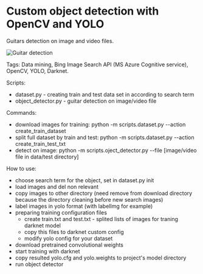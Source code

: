 # Custom object detection with OpenCV and YOLO
Guitars detection on image and video files. 

![Guitar detection](https://github.com/evgen-ryzhkov/computer_vision/blob/master/guitar_detection/prtn_screen/custom_object_detection.jpg)
 
Tags: Data mining, Bing Image Search API (MS Azure Cognitive service), OpenCV, YOLO, Darknet.

Scripts:
- dataset.py - creating train and test data set in according to search term
- object_detector.py - guitar detection on image/video file

Commands:
- download images for training: python -m scripts.dataset.py --action create_train_dataset
- split full dataset by train and test:  python -m scripts.dataset.py --action create_train_test_txt
- detect on image: python -m scripts.oject_detector.py --file [image/video file in data/test directory]
 
 How to use:
 - choose search term for the object, set in dataset.py init
 - load images and del non relevant
 - copy images to other directory (need remove from download directory because
   the directory cleaning before new search images)
- label images in yolo format (with labelImg for example)
- preparing training configuration files
    - create train.txt and test.txt - splited lists of images for traning darknet model
    - copy this files to darknet custom config 
    - modify yolo config for your dataset
- download pretrained convolutional weights
- start training with darknet
- copy resulted yolo.cfg and yolo.weights to project's model directory
- run object detector 


